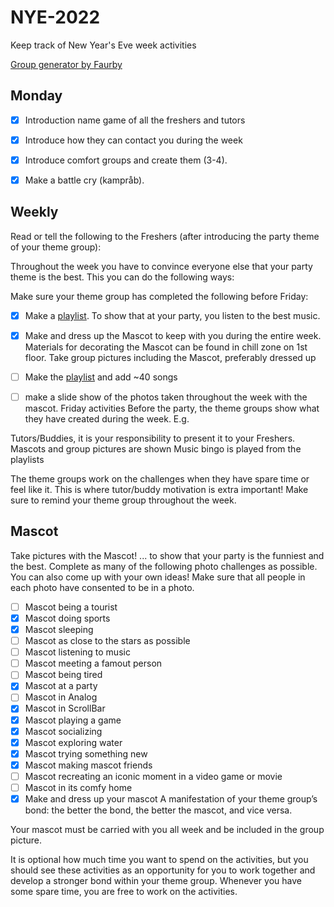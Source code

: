 # NYE-2022
Keep track of New Year's Eve week activities

[Group generator by Faurby](https://github.com/Faurby/GroupGenerator)

## Monday
- [x] Introduction name game of all the freshers and tutors
- [x] Introduce how they can contact you during the week
- [x] Introduce comfort groups and create them (3-4).
- [x] Make a battle cry (kampråb).


## Weekly
Read or tell the following to the Freshers (after introducing the party theme of your theme
group):

Throughout the week you have to convince everyone else that your party theme is the
best. This you can do the following ways:

Make sure your theme group has completed the following before Friday:

- [x] Make a [playlist](https://open.spotify.com/playlist/55pa753eOf2uYWyY20tEXJ?si=-oFH255hTPObnnjEqW_XWg&pt=06dc51deb2f4d2fa7a2810b918cfa415). To show that at your party, you listen to the best music.
- [x] Make and dress up the Mascot to keep with you during the entire week. Materials for
decorating the Mascot can be found in chill zone on 1st floor.
Take group pictures including the Mascot, preferably dressed up
- [ ] Make the [playlist](https://open.spotify.com/playlist/55pa753eOf2uYWyY20tEXJ?si=-oFH255hTPObnnjEqW_XWg&pt=06dc51deb2f4d2fa7a2810b918cfa415
) and add ~40 songs 

- [ ] make a slide show of the photos taken throughout the week with the mascot.
Friday activities
Before the party, the theme groups show what they have created during the week. E.g.

Tutors/Buddies, it is your responsibility to present it to your Freshers.
Mascots and group pictures are shown
Music bingo is played from the playlists

The theme groups work on the challenges when they have spare time or feel like it. This
is where tutor/buddy motivation is extra important! Make sure to remind your theme
group throughout the week.



## Mascot
Take pictures with the Mascot!
... to show that your party is the funniest and the best. Complete as many of the following
photo challenges as possible. You can also come up with your own ideas! Make sure that
all people in each photo have consented to be in a photo.

- [ ] Mascot being a tourist
- [x] Mascot doing sports
- [x] Mascot sleeping
- [ ] Mascot as close to the stars as possible
- [ ] Mascot listening to music
- [ ] Mascot meeting a famout person
- [ ] Mascot being tired
- [x] Mascot at a party
- [ ] Mascot in Analog
- [x] Mascot in ScrollBar
- [x] Mascot playing a game
- [x] Mascot socializing
- [x] Mascot exploring water
- [x] Mascot trying something new
- [x] Mascot making mascot friends
- [ ] Mascot recreating an iconic moment in a video game or movie
- [ ] Mascot in its comfy home
- [x] Make and dress up your mascot A manifestation of your theme group’s bond: the better the bond, the better the
mascot, and vice versa. 

Your mascot must be carried with you all week and be included in
the group picture.

It is optional how much time you want to spend on the activities, but you should see these
activities as an opportunity for you to work together and develop a stronger bond within
your theme group. Whenever you have some spare time, you are free to work on the
activities.
